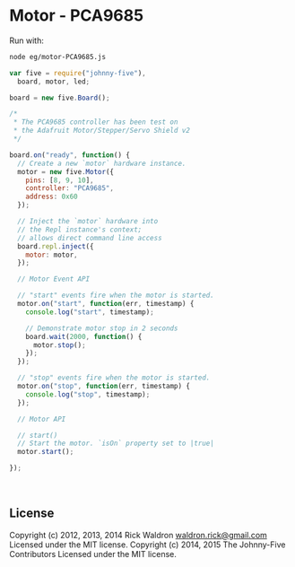 <!--remove-start-->

# Motor - PCA9685





Run with:
```bash
node eg/motor-PCA9685.js
```

<!--remove-end-->

```javascript
var five = require("johnny-five"),
  board, motor, led;

board = new five.Board();

/*
 * The PCA9685 controller has been test on
 * the Adafruit Motor/Stepper/Servo Shield v2
 */

board.on("ready", function() {
  // Create a new `motor` hardware instance.
  motor = new five.Motor({
    pins: [8, 9, 10],
    controller: "PCA9685",
    address: 0x60
  });

  // Inject the `motor` hardware into
  // the Repl instance's context;
  // allows direct command line access
  board.repl.inject({
    motor: motor,
  });

  // Motor Event API

  // "start" events fire when the motor is started.
  motor.on("start", function(err, timestamp) {
    console.log("start", timestamp);

    // Demonstrate motor stop in 2 seconds
    board.wait(2000, function() {
      motor.stop();
    });
  });

  // "stop" events fire when the motor is started.
  motor.on("stop", function(err, timestamp) {
    console.log("stop", timestamp);
  });

  // Motor API

  // start()
  // Start the motor. `isOn` property set to |true|
  motor.start();

});

```








&nbsp;

<!--remove-start-->

## License
Copyright (c) 2012, 2013, 2014 Rick Waldron <waldron.rick@gmail.com>
Licensed under the MIT license.
Copyright (c) 2014, 2015 The Johnny-Five Contributors
Licensed under the MIT license.

<!--remove-end-->
